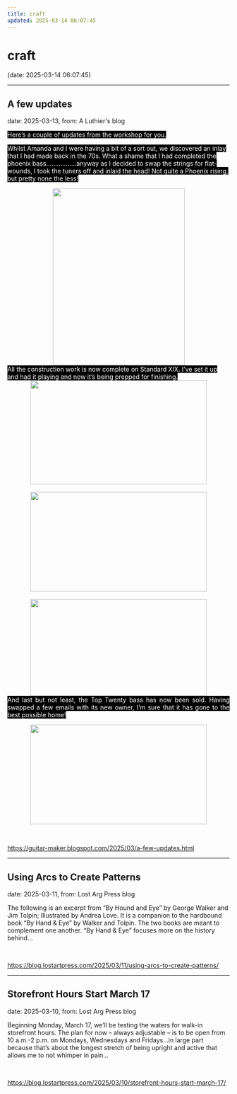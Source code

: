 ```yaml
---
title: craft
updated: 2025-03-14 06:07:45
---
```


# craft

(date: 2025-03-14 06:07:45)

---

## A few updates

date: 2025-03-13, from: A Luthier's blog

<p><span style="background-color: black; color: white;">Here’s a couple of updates from the workshop for you.</span></p>

<p class="MsoNormal"><span style="background-color: black; color: white;">Whilst Amanda and I were having a bit of a sort out, we
discovered an inlay that I had made back in the 70s. What a shame that I had
completed the phoenix bass……………..anyway as I decided to swap the strings for
flat-wounds, I took the tuners off and inlaid the head! Not quite a Phoenix
rising, but pretty none the less!</span><o:p></o:p></p><p class="MsoNormal"></p><div class="separator" style="clear: both; text-align: center;"><a href="https://blogger.googleusercontent.com/img/b/R29vZ2xl/AVvXsEjhCHIwOcU2xFNvLTRj8aF40-BurTrmCeOATKirOFsUkboaDYpOo8oPHv2KDAX1NjT_ErONJuFI_phgZ2SwX_O-Nc7nEnkSzdJggLlCjQ3L2sBGzv6Ys9QXCCFG166nCcE-W56QIjDc75_E7DrmCHBRFyCZ97SM8XibLZzfOgjAqrWst-RH6Bfb/s1500/head%20inlay.JPG" style="margin-left: 1em; margin-right: 1em;"><img border="0" data-original-height="1500" data-original-width="1121" height="400" src="https://blogger.googleusercontent.com/img/b/R29vZ2xl/AVvXsEjhCHIwOcU2xFNvLTRj8aF40-BurTrmCeOATKirOFsUkboaDYpOo8oPHv2KDAX1NjT_ErONJuFI_phgZ2SwX_O-Nc7nEnkSzdJggLlCjQ3L2sBGzv6Ys9QXCCFG166nCcE-W56QIjDc75_E7DrmCHBRFyCZ97SM8XibLZzfOgjAqrWst-RH6Bfb/w299-h400/head%20inlay.JPG" width="299" /></a></div><div class="separator" style="clear: both; text-align: left;"><span style="background-color: black; color: white; font-family: inherit; text-align: justify;">All
the construction work is now complete on Standard XIX. I’ve set it up and had
it playing and now it’s being prepped for finishing.</span></div><div class="separator" style="clear: both; text-align: center;"><a href="https://blogger.googleusercontent.com/img/b/R29vZ2xl/AVvXsEheUWH6ab0IWSUKHJGCYT1gTJ-rBCLLJZrxAzHmPLq6vuPg2qC3xGAyG9ny4nbmTB-MvMjqVbD9FISkhyrp2J-fG5uG4urvpmiYmfxMby6Bp1gapvnciCplFMxahWpLanxx6pM-rJLJ8sKZwbGPlP9f35Bu8c0Lchn8Y3Ve2e0tK2cVnJTdqf-9/s1500/3.JPG" style="margin-left: 1em; margin-right: 1em;"><img border="0" data-original-height="879" data-original-width="1500" height="235" src="https://blogger.googleusercontent.com/img/b/R29vZ2xl/AVvXsEheUWH6ab0IWSUKHJGCYT1gTJ-rBCLLJZrxAzHmPLq6vuPg2qC3xGAyG9ny4nbmTB-MvMjqVbD9FISkhyrp2J-fG5uG4urvpmiYmfxMby6Bp1gapvnciCplFMxahWpLanxx6pM-rJLJ8sKZwbGPlP9f35Bu8c0Lchn8Y3Ve2e0tK2cVnJTdqf-9/w400-h235/3.JPG" width="400" /></a></div><br /><div class="separator" style="clear: both; text-align: center;"><a href="https://blogger.googleusercontent.com/img/b/R29vZ2xl/AVvXsEiH_pIXAcTjOAXgf3EB_wpNmATfKUOUgniUuJrm8mwrzWn8k5EnoGjgAzslARiiAQYIjrbiAy-TNS4p9J7qZGT2kCTtdsyVdme6ZX6kak0SFCKBbsg6KQb6iKlyJ6rFmG5RlxGSYqVOrlm30zy8RiJ9CcN3bAdLHLKUOpoZnN18lX1_TLqhBVVr/s1500/2.JPG" style="margin-left: 1em; margin-right: 1em;"><img border="0" data-original-height="843" data-original-width="1500" height="225" src="https://blogger.googleusercontent.com/img/b/R29vZ2xl/AVvXsEiH_pIXAcTjOAXgf3EB_wpNmATfKUOUgniUuJrm8mwrzWn8k5EnoGjgAzslARiiAQYIjrbiAy-TNS4p9J7qZGT2kCTtdsyVdme6ZX6kak0SFCKBbsg6KQb6iKlyJ6rFmG5RlxGSYqVOrlm30zy8RiJ9CcN3bAdLHLKUOpoZnN18lX1_TLqhBVVr/w400-h225/2.JPG" width="400" /></a></div><br /><div class="separator" style="clear: both; text-align: center;"><a href="https://blogger.googleusercontent.com/img/b/R29vZ2xl/AVvXsEhxJ3OJk6KtkNS2T_cUL_KCft_ZaaSsgrphsoEfeLCzk5Rewt6FSWZTptS7QlEanXhMOUzRahryGp6S-qahg1Hs8cAO2rVgk7GG6hU7QTvjQr0nW0KUBmHsONTslhS8Un0uoJudC6ft_RuAIp8B8X4-AwWWCc3lZY_zXmm1iLPk_2mFteabAUnp/s1500/1.JPG" style="margin-left: 1em; margin-right: 1em;"><img border="0" data-original-height="821" data-original-width="1500" height="219" src="https://blogger.googleusercontent.com/img/b/R29vZ2xl/AVvXsEhxJ3OJk6KtkNS2T_cUL_KCft_ZaaSsgrphsoEfeLCzk5Rewt6FSWZTptS7QlEanXhMOUzRahryGp6S-qahg1Hs8cAO2rVgk7GG6hU7QTvjQr0nW0KUBmHsONTslhS8Un0uoJudC6ft_RuAIp8B8X4-AwWWCc3lZY_zXmm1iLPk_2mFteabAUnp/w400-h219/1.JPG" width="400" /></a></div><div class="separator" style="clear: both; text-align: justify;"><span style="background-color: black; color: white; text-align: left;">And last but not least, the Top Twenty bass has now been
sold. Having swapped a few emails with its new owner, I’m sure that it has gone
to the best possible home!</span></div><div class="separator" style="clear: both; text-align: left;"><p class="MsoNormal"></p><div class="separator" style="clear: both; text-align: center;"><a href="https://blogger.googleusercontent.com/img/b/R29vZ2xl/AVvXsEiD19r0MbHxksU-nvBLM3Q65k45sfkHnpeGxkkwmEbDZpE078SNN0WWWN7kl1FX99FuDOLCUuayTSpPMfl3WRZaP90NPgGSOhh89W6FU__UPjyqJZT4wXv5uMyX4Biaq8GAgxKdT6scoRrNIBM8mnQeiIDUUHus_l02yHfDEK1TqAkVohg9UKil/s1500/sold.JPG" style="margin-left: 1em; margin-right: 1em;"><img border="0" data-original-height="843" data-original-width="1500" height="225" src="https://blogger.googleusercontent.com/img/b/R29vZ2xl/AVvXsEiD19r0MbHxksU-nvBLM3Q65k45sfkHnpeGxkkwmEbDZpE078SNN0WWWN7kl1FX99FuDOLCUuayTSpPMfl3WRZaP90NPgGSOhh89W6FU__UPjyqJZT4wXv5uMyX4Biaq8GAgxKdT6scoRrNIBM8mnQeiIDUUHus_l02yHfDEK1TqAkVohg9UKil/w400-h225/sold.JPG" width="400" /></a></div><p></p></div> 

<br> 

<https://guitar-maker.blogspot.com/2025/03/a-few-updates.html>

---

## Using Arcs to Create Patterns

date: 2025-03-11, from: Lost Arg Press blog

The following is an excerpt from &#8220;By Hound and Eye&#8221; by George Walker and Jim Tolpin; Illustrated by Andrea Love. It is a companion to the hardbound book &#8220;By Hand &#38; Eye&#8221; by Walker and Tolpin. The two books are meant to complement one another. &#8220;By Hand &#38; Eye&#8221; focuses more on the history behind... 

<br> 

<https://blog.lostartpress.com/2025/03/11/using-arcs-to-create-patterns/>

---

## Storefront Hours Start March 17

date: 2025-03-10, from: Lost Arg Press blog

Beginning Monday, March 17, we&#8217;ll be testing the waters for walk-in storefront hours. The plan for now – always adjustable – is to be open from 10 a.m.-2 p.m. on Mondays, Wednesdays and Fridays…in large part because that&#8217;s about the longest stretch of being upright and active that allows me to not whimper in pain... 

<br> 

<https://blog.lostartpress.com/2025/03/10/storefront-hours-start-march-17/>

